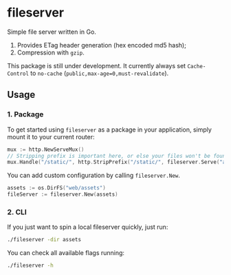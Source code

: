 # fileserver

Simple file server written in Go.

1. Provides ETag header generation (hex encoded md5 hash);
2. Compression with `gzip`.

This package is still under development. It currently always set `Cache-Control`
to `no-cache` (`public,max-age=0,must-revalidate`).

## Usage

### 1. Package

To get started using `fileserver` as a package in your application, simply mount it to your current router:

```go
mux := http.NewServeMux()
// Stripping prefix is important here, or else your files won't be found.
mux.Handle("/static/", http.StripPrefix("/static/", fileserver.Serve("assets")))
```

You can add custom configuration by calling `fileserver.New`.

```go
assets := os.DirFS("web/assets")
fileServer := fileserver.New(assets)
```

### 2. CLI

If you just want to spin a local fileserver quickly, just run:

```bash
./fileserver -dir assets
```

You can check all available flags running:

```bash
./fileserver -h
```
